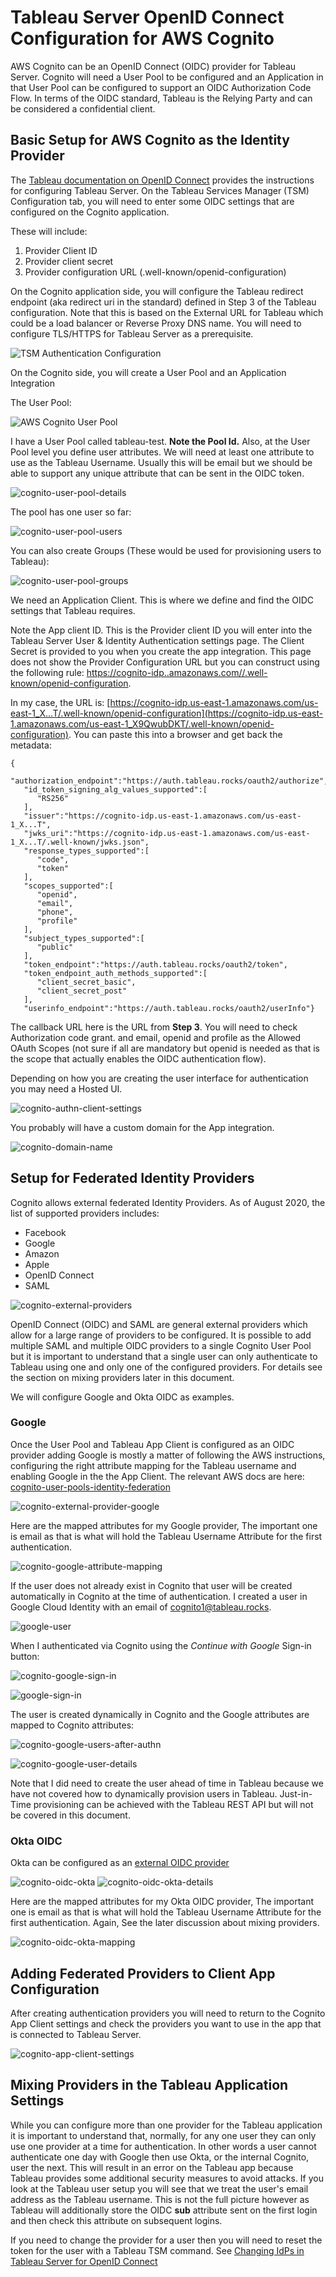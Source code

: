 # Tableau Server OpenID Connect Configuration for AWS Cognito

AWS Cognito can be an OpenID Connect (OIDC) provider for Tableau Server. Cognito will need a User Pool to be configured and an Application in that User Pool can be configured to support an OIDC Authorization Code Flow. In terms of the OIDC standard, Tableau is the Relying Party and can be considered a confidential client.

## Basic Setup for AWS Cognito as the Identity Provider

The [Tableau documentation on OpenID Connect](https://help.tableau.com/current/server/en-us/openid_auth.htm) provides the instructions for configuring Tableau Server. On the Tableau Services Manager (TSM) Configuration tab, you will need to enter some OIDC settings that are configured on the Cognito application.

These will include:

1. Provider Client ID
2. Provider client secret
3. Provider configuration URL (.well-known/openid-configuration)

On the Cognito application side, you will configure the Tableau redirect endpoint (aka redirect uri in the standard) defined in Step 3 of the Tableau configuration. Note that this is based on the External URL for Tableau which could be a load balancer or Reverse Proxy DNS name. You will need to configure TLS/HTTPS for Tableau Server as a prerequisite.

![TSM Authentication Configuration](img/tsm-authentication-method.png)

On the Cognito side, you will create a User Pool and an Application Integration

The User Pool:

![AWS Cognito User Pool](img/cognito-user-pool.png)

I have a User Pool called tableau-test. **Note the Pool Id.** Also, at the User Pool level you define user attributes. We will need at least one attribute to use as the Tableau Username. Usually this will be email but we should be able to support any unique attribute that can be sent in the OIDC token.

![cognito-user-pool-details](img/cognito-user-pool-details.png)

The pool has one user so far:

![cognito-user-pool-users](img/cognito-user-pool-users.png)

You can also create Groups (These would be used for provisioning users to Tableau):

![cognito-user-pool-groups](img/cognito-user-pool-groups.png)

We need an Application Client. This is where we define and find the OIDC settings that Tableau requires. 

Note the App client ID. This is the Provider client ID you will enter into the Tableau Server User & Identity Authentication settings page. The Client Secret is provided to you when you create the app integration. This page does not show the Provider Configuration URL but you can construct using the following rule: [https://cognito-idp.<region>.amazonaws.com/<userpoolid>/.well-known/openid-configuration](https://cognito-idp.us-east-1.amazonaws.com/us-east-1_X9QwubDKT/.well-known/openid-configuration). 

In my case, the URL is: [https://cognito-idp.us-east-1.amazonaws.com/us-east-1_X...T/.well-known/openid-configuration](https://cognito-idp.us-east-1.amazonaws.com/us-east-1_X9QwubDKT/.well-known/openid-configuration). You can paste this into a browser and get back the metadata: 


```
{
   "authorization_endpoint":"https://auth.tableau.rocks/oauth2/authorize",
   "id_token_signing_alg_values_supported":[
      "RS256"
   ],
   "issuer":"https://cognito-idp.us-east-1.amazonaws.com/us-east-1_X...T",
   "jwks_uri":"https://cognito-idp.us-east-1.amazonaws.com/us-east-1_X...T/.well-known/jwks.json",
   "response_types_supported":[
      "code",
      "token"
   ],
   "scopes_supported":[
      "openid",
      "email",
      "phone",
      "profile"
   ],
   "subject_types_supported":[
      "public"
   ],
   "token_endpoint":"https://auth.tableau.rocks/oauth2/token",
   "token_endpoint_auth_methods_supported":[
      "client_secret_basic",
      "client_secret_post"
   ],
   "userinfo_endpoint":"https://auth.tableau.rocks/oauth2/userInfo"}

```

The callback URL here is the URL from **Step 3**. You will need to check Authorization code grant. and email, openid and profile as the Allowed OAuth Scopes (not sure if all are mandatory but openid is needed as that is the scope that actually enables the OIDC authentication flow).  

Depending on how you are creating the user interface for authentication you may need a Hosted UI.

![cognito-authn-client-settings](img/cognito-authn-client-settings.png)

You probably will have a custom domain for the App integration.

![cognito-domain-name](img/cognito-domain-name.png)

## Setup for Federated Identity Providers

Cognito allows external federated Identity Providers. As of August 2020, the list of supported providers includes:

* Facebook
* Google
* Amazon
* Apple
* OpenID Connect
* SAML

![cognito-external-providers](img/cognito-external-providers.png)

OpenID Connect (OIDC) and SAML are general external providers which allow for a large range of providers to be configured. It is possible to add multiple SAML and multiple OIDC providers to a single Cognito User Pool but it is important to understand that a single user can only authenticate to Tableau using one and only one of the configured providers. For details see the section on mixing providers later in this document.

We will configure Google and Okta OIDC as examples.

### Google

Once the User Pool and Tableau App Client is configured as an OIDC provider adding Google is mostly a matter of following the AWS instructions, configuring the right attribute mapping for the Tableau username and enabling Google in the the App Client. The relevant AWS docs are here: [cognito-user-pools-identity-federation](http://docs.aws.amazon.com/cognito/latest/developerguide/cognito-user-pools-identity-federation.html)

![cognito-external-provider-google](img/cognito-external-provider-google.png)

Here are the mapped attributes for my Google provider, The important one is email as that is what will hold the Tableau Username Attribute for the first authentication.

![cognito-google-attribute-mapping](img/cognito-google-attribute-mapping.png)

If the user does not already exist in Cognito that user will be created automatically in Cognito at the time of authentication.  I created a user in Google Cloud Identity with an email of cognito1@tableau.rocks.

![google-user](img/google-user.png)

When I authenticated via Cognito using the *Continue with Google* Sign-in button:

![cognito-google-sign-in](img/cognito-google-sign-in.png)

![google-sign-in](img/google-sign-in.png)

The user is created dynamically in Cognito and the Google attributes are mapped to Cognito attributes:

![cognito-google-users-after-authn](img/cognito-google-users-after-authn.png)

![cognito-google-user-details](img/cognito-google-user-details.png)

Note that I did need to create the user ahead of time in Tableau because we have not covered how to dynamically provision users in Tableau. Just-in-Time provisioning can be achieved with the Tableau REST API but will not be covered in this document.

### Okta OIDC

Okta can be configured as an [external OIDC provider](https://docs.aws.amazon.com/cognito/latest/developerguide/cognito-user-pools-identity-provider.html#cognito-user-pools-oidc-providers)

![cognito-oidc-okta](img/cognito-oidc-okta.png)
![cognito-oidc-okta-details](img/cognito-oidc-okta-details.png)

Here are the mapped attributes for my Okta OIDC provider, The important one is email as that is what will hold the Tableau Username Attribute for the first authentication. Again, See the later discussion about mixing providers.

![cognito-oidc-okta-mapping](img/cognito-oidc-okta-mapping.png)

## Adding Federated Providers to Client App Configuration

After creating authentication providers you will need to return to the Cognito App Client settings and check the providers you want to use in the app that is connected to Tableau Server.

![cognito-app-client-settings](img/cognito-app-client-settings.png)

## Mixing Providers in the Tableau Application Settings

While you can configure more than one provider for the Tableau application it is important to understand that, normally, for any one user they can only use one provider at a time for authentication. In other words a user cannot authenticate one day with Google then use Okta, or the internal Cognito, user the next. This will result in an error on the Tableau app because Tableau provides some additional security measures to avoid attacks. If you look at the Tableau user setup you will see that we treat the user's email address as the Tableau username. This is not the full picture however as Tableau will additionally store the OIDC **sub** attribute sent on the first login and then check this attribute on subsequent logins.

If you need to change the provider for a user then you will need to reset the token for the user with a Tableau TSM command. See [Changing IdPs in Tableau Server for OpenID Connect](https://help.tableau.com/current/server-linux/en-us/openid_auth_changing_idp.htm)